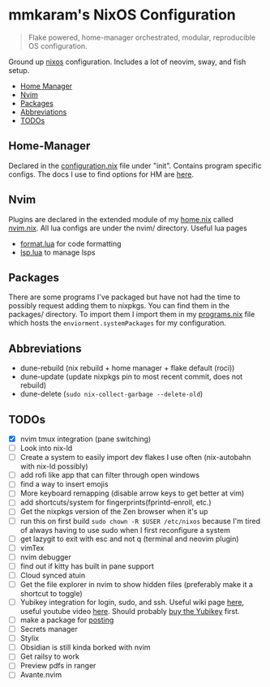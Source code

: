 # mmkaram's NixOS Configuration
> Flake powered, home-manager orchestrated, modular, reproducible OS configuration.

Ground up [nixos](https://www.nixos.org) configuration. Includes a lot of neovim, sway, and fish setup.

<!-- TOC -->

- [Home Manager](#Home-Manager)
- [Nvim](#Nvim)
- [Packages](#Packages)
- [Abbreviations](#Abbreviations)
- [TODOs](#TODOs)

<!-- /TOC -->

## Home-Manager

Declared in the [configuration.nix](configuration.nix) file under "init". Contains program specific configs. The docs I use to find options for HM are [here](https://home-manager-options.extranix.com).

## Nvim

Plugins are declared in the extended module of my [home.nix](home.nix) called [nvim.nix](nvim/nvim.nix). All lua configs are under the nvim/ directory.
Useful lua pages
- [format.lua](nvim/format.lua) for code formatting
- [lsp.lua](nvim/lsp.lua) to manage lsps

## Packages

There are some programs I've packaged but have not had the time to possibly request adding them to nixpkgs. You can find them in the packages/ directory. To import them I import them in my [programs.nix](programs.nix) file which hosts the `enviorment.systemPackages` for my configuration.

## Abbreviations
- dune-rebuild (nix rebuild + home manager + flake default (roci))
- dune-update (update nixpkgs pin to most recent commit, does not rebuild)
- dune-delete (`sudo nix-collect-garbage --delete-old`)

## TODOs
- [X] nvim tmux integration (pane switching)
- [ ] Look into nix-ld
- [ ] Create a system to easily import dev flakes I use often (nix-autobahn with nix-ld possibly)
- [ ] add rofi like app that can filter through open windows
- [ ] find a way to insert emojis
- [ ] More keyboard remapping (disable arrow keys to get better at vim)
- [ ] add shortcuts/system for fingerprints(fprintd-enroll, etc.)
- [ ] Get the nixpkgs version of the Zen browser when it's up
- [ ] run this on first build `sudo chown -R $USER /etc/nixos` because I'm tired of always having to use sudo when I first reconfigure a system
- [ ] get lazygit to exit with esc and not q (terminal and neovim plugin)
- [ ] vimTex
- [ ] nvim debugger
- [ ] find out if kitty has built in pane support
- [ ] Cloud synced atuin
- [ ] Get the file explorer in nvim to show hidden files (preferably make it a shortcut to toggle)
- [ ] Yubikey integration for login, sudo, and ssh. Useful wiki page [here](https://wiki.nixos.org/wiki/Yubikey), useful youtube video [here](https://www.youtube.com/watch?v=3CeXbONjIgE&t=329s&pp=ygUNbml4b3MgeXViaWtleQ%3D%3D). Should probably [buy the Yubikey](https://www.yubico.com/eg/product/yubikey-5-nano/) first.
- [ ] make a package for [posting](https://github.com/darrenburns/posting)
- [ ] Secrets manager
- [ ] Stylix
- [ ] Obsidian is still kinda borked with nvim
- [ ] Get railsy to work
- [ ] Preview pdfs in ranger
- [ ] Avante.nvim
